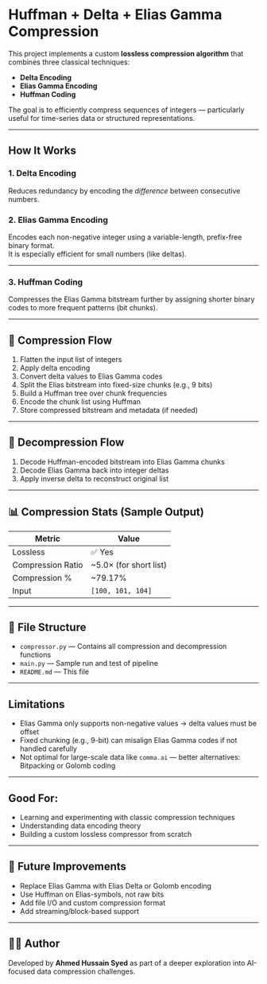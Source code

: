 # Huffman + Delta + Elias Gamma Compression

This project implements a custom **lossless compression algorithm** that combines three classical techniques:

- **Delta Encoding**
- **Elias Gamma Encoding**
- **Huffman Coding**

The goal is to efficiently compress sequences of integers — particularly useful for time-series data or structured representations.

---

## How It Works

### 1. **Delta Encoding**
Reduces redundancy by encoding the *difference* between consecutive numbers.

### 2. **Elias Gamma Encoding**
Encodes each non-negative integer using a variable-length, prefix-free binary format.  
It is especially efficient for small numbers (like deltas).


---

### 3. **Huffman Coding**
Compresses the Elias Gamma bitstream further by assigning shorter binary codes to more frequent patterns (bit chunks).

---

## 🔄 Compression Flow

1. Flatten the input list of integers
2. Apply delta encoding
3. Convert delta values to Elias Gamma codes
4. Split the Elias bitstream into fixed-size chunks (e.g., 9 bits)
5. Build a Huffman tree over chunk frequencies
6. Encode the chunk list using Huffman
7. Store compressed bitstream and metadata (if needed)

---

## 🔄 Decompression Flow

1. Decode Huffman-encoded bitstream into Elias Gamma chunks
2. Decode Elias Gamma back into integer deltas
3. Apply inverse delta to reconstruct original list

---

## 📊 Compression Stats (Sample Output)

| Metric              | Value         |
|---------------------|---------------|
| Lossless            | ✅ Yes  
| Compression Ratio   | ~5.0× (for short list)  
| Compression %       | ~79.17%  
| Input               | `[100, 101, 104]`

---

## 📁 File Structure

- `compressor.py` — Contains all compression and decompression functions
- `main.py` — Sample run and test of pipeline
- `README.md` — This file

---

##  Limitations

- Elias Gamma only supports non-negative values → delta values must be offset
- Fixed chunking (e.g., 9-bit) can misalign Elias Gamma codes if not handled carefully
- Not optimal for large-scale data like `comma.ai` — better alternatives: Bitpacking or Golomb coding

---

##  Good For:

- Learning and experimenting with classic compression techniques
- Understanding data encoding theory
- Building a custom lossless compressor from scratch

---

## 🚀 Future Improvements

- Replace Elias Gamma with Elias Delta or Golomb encoding
- Use Huffman on Elias-symbols, not raw bits
- Add file I/O and custom compression format
- Add streaming/block-based support

---

## 👨‍💻 Author

Developed by **Ahmed Hussain Syed** as part of a deeper exploration into AI-focused data compression challenges.

